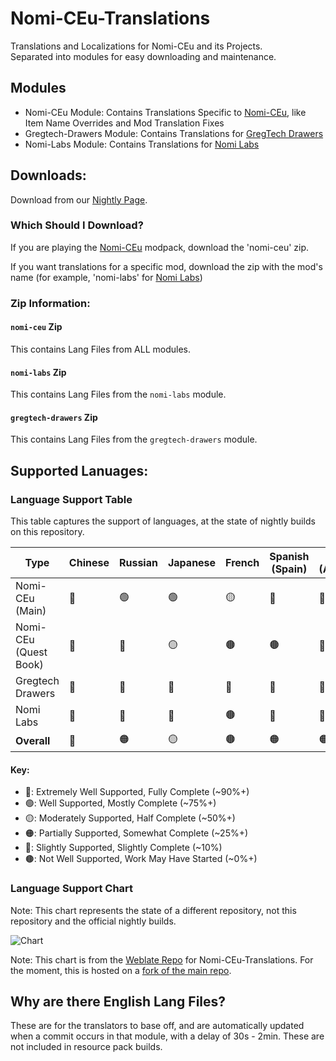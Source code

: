 # Nomi-CEu-Translations
Translations and Localizations for Nomi-CEu and its Projects.<br> Separated into modules for easy downloading and maintenance.

## Modules
- Nomi-CEu Module: Contains Translations Specific to [Nomi-CEu](https://github.com/Nomi-CEu/Nomi-CEu), like Item Name Overrides and Mod Translation Fixes
- Gregtech-Drawers Module: Contains Translations for [GregTech Drawers](https://github.com/Nomi-CEu/gregtech-drawers)
- Nomi-Labs Module: Contains Translations for [Nomi Labs](https://github.com/Nomi-CEu/Nomi-Labs)


## Downloads:
Download from our [Nightly Page](https://nightly.link/Nomi-CEu/Nomi-CEu-Translations/workflows/pushbuildpack/main?preview). 

### Which Should I Download?
If you are playing the [Nomi-CEu](https://github.com/Nomi-CEu/Nomi-CEu) modpack, download the 'nomi-ceu' zip.

If you want translations for a specific mod, download the zip with the mod's name (for example, 'nomi-labs' for [Nomi Labs](https://github.com/Nomi-CEu/Nomi-Labs))

### Zip Information:
#### `nomi-ceu` Zip
This contains Lang Files from ALL modules.

#### `nomi-labs` Zip
This contains Lang Files from the `nomi-labs` module.

#### `gregtech-drawers` Zip
This contains Lang Files from the `gregtech-drawers` module.

## Supported Lanuages:

### Language Support Table
This table captures the support of languages, at the state of nightly builds on this repository.

| Type                  | Chinese | Russian | Japanese | French | Spanish (Spain) | Spanish (Argentina) | Turkish |
| --------------------- | ------- | ------- | -------- | ------ | --------------- | ------------------- | ------- |
| Nomi-CEu (Main)       | 🔵      | 🟢      | 🟢       | 🟡     | 🔵              | 🔵                    | 🟡      |
| Nomi-CEu (Quest Book) | 🔵      | 🔴      | 🟡       | 🟤     | 🟤              | 🔴                    | 🟤      |
| Gregtech Drawers      | 🔵      | 🔵      | 🔵       | 🔵     | 🔵              | 🔵                    | 🔵      |
| Nomi Labs             | 🔵      | 🔵      | 🔵       | 🟤     | 🔵              | 🔵                    | 🟡      |
| **Overall**           | 🔵      | 🟠      | 🟡       | 🟤     | 🟠              | 🟠                    | 🟤      |

#### Key:
- 🔵: Extremely Well Supported, Fully Complete (~90%+)
- 🟢: Well Supported, Mostly Complete (~75%+)
- 🟡: Moderately Supported, Half Complete (~50%+)
- 🟠: Partially Supported, Somewhat Complete (~25%+)
- 🔴: Slightly Supported, Slightly Complete (~10%)
- 🟤: Not Well Supported, Work May Have Started (~0%+)

### Language Support Chart
Note: This chart represents the state of a different repository, not this repository and the official nightly builds.

![Chart](http://weblate.pantsu.moe/widget/nomi-ceu-translations/multi-blue.svg)

Note: This chart is from the [Weblate Repo](https://weblate.pantsu.moe/projects/nomi-ceu-translations/) for Nomi-CEu-Translations. For the moment, this is hosted on a [fork of the main repo](https://github.com/marisathewitch/Nomi-CEu-Translations).

## Why are there English Lang Files?
These are for the translators to base off, and are automatically updated when a commit occurs in that module, with a delay of 30s - 2min.
These are not included in resource pack builds.
